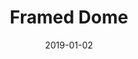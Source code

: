 ---
weight: 6
images:
- /images/IMG_3861.png
title: Framed Dome
date: 2019-01-02
hideExif: false
tags:
- haveaseat
- archive # all posts
- travel
---